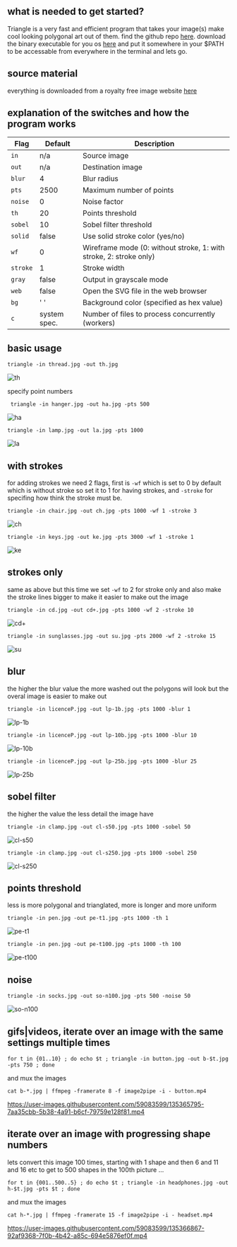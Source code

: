 ## what is needed to get started?
Triangle is a very fast and efficient program that takes your image(s) make cool looking polygonal art out of them. find the github repo 
[here](https://github.com/esimov/triangle).
download the binary executable for you os [here](https://github.com/esimov/triangle/releases) and put it somewhere in your $PATH to be accessable 
from everywhere in the terminal
and lets go.

## source material
everything is downloaded from a royalty free image website [here](https://free-images.com/)

## explanation of the switches and how the program works
| Flag | Default | Description |
| --- | --- | --- |
| `in` | n/a | Source image |
| `out` | n/a | Destination image |
| `blur` | 4 | Blur radius |
| `pts` | 2500 | Maximum number of points |
| `noise` | 0 | Noise factor |
| `th` | 20 | Points threshold |
| `sobel` | 10 | Sobel filter threshold |
| `solid` | false | Use solid stroke color (yes/no) |
| `wf` | 0 | Wireframe mode (0: without stroke, 1: with stroke, 2: stroke only) |
| `stroke` | 1 | Stroke width |
| `gray` | false | Output in grayscale mode |
| `web` | false | Open the SVG file in the web browser |
| `bg` | ' ' | Background color (specified as hex value) |
| `c` | system spec. | Number of files to process concurrently (workers)

## basic usage
```
triangle -in thread.jpg -out th.jpg
```
![th](https://user-images.githubusercontent.com/59083599/135362340-03f17cb5-704b-41ff-9ffc-d755afea491c.jpg)

specify point numbers
```
 triangle -in hanger.jpg -out ha.jpg -pts 500
```
![ha](https://user-images.githubusercontent.com/59083599/135362476-5577a3f0-020b-4060-96ac-84625a939e61.jpg)

```
triangle -in lamp.jpg -out la.jpg -pts 1000
```
![la](https://user-images.githubusercontent.com/59083599/135362572-31506188-c9a6-458e-9627-b8777302a1a2.jpg)

## with strokes
for adding strokes we need 2 flags, first is `-wf` which is set to 0 by default which is without stroke so set it to 1 for having strokes, and `-stroke` for specifing how think the stroke must be.
```
triangle -in chair.jpg -out ch.jpg -pts 1000 -wf 1 -stroke 3
```
![ch](https://user-images.githubusercontent.com/59083599/135362924-e5cd542a-e4e1-4ad4-a0ca-ea21e763aab8.jpg)

```
triangle -in keys.jpg -out ke.jpg -pts 3000 -wf 1 -stroke 1
```
![ke](https://user-images.githubusercontent.com/59083599/135363060-e553049a-31f4-4286-809e-082c1711ce29.jpg)

## strokes only
same as above but this time we set `-wf` to 2 for stroke only and also make the stroke lines bigger to make it easier to make out the image
```
triangle -in cd.jpg -out cd+.jpg -pts 1000 -wf 2 -stroke 10
```
![cd+](https://user-images.githubusercontent.com/59083599/135363494-9fbecb92-cece-4b42-9c54-af8b0b77e10a.jpg)

```
triangle -in sunglasses.jpg -out su.jpg -pts 2000 -wf 2 -stroke 15
```
![su](https://user-images.githubusercontent.com/59083599/135363732-c878a882-b3d0-47d4-88fc-f025cb298e41.jpg)

## blur
the higher the blur value the more washed out the polygons will look but the overal image is easier to make out
```
triangle -in licenceP.jpg -out lp-1b.jpg -pts 1000 -blur 1
```
![lp-1b](https://user-images.githubusercontent.com/59083599/135364392-8f6fe809-01d0-4cc1-a449-ad7f7ce19a82.jpg)
```
triangle -in licenceP.jpg -out lp-10b.jpg -pts 1000 -blur 10
```
![lp-10b](https://user-images.githubusercontent.com/59083599/135364460-e779b927-49b4-471c-bbe3-e24141d6f85a.jpg)
```
triangle -in licenceP.jpg -out lp-25b.jpg -pts 1000 -blur 25
```
![lp-25b](https://user-images.githubusercontent.com/59083599/135364469-68c036e4-4ab8-4adc-ba16-9504b4605f53.jpg)

## sobel filter
the higher the value the less detail the image have
```
triangle -in clamp.jpg -out cl-s50.jpg -pts 1000 -sobel 50
```
![cl-s50](https://user-images.githubusercontent.com/59083599/135364805-547eda35-6a79-49f2-8d02-0565e5799ff8.jpg)
```
triangle -in clamp.jpg -out cl-s250.jpg -pts 1000 -sobel 250
```
![cl-s250](https://user-images.githubusercontent.com/59083599/135364821-f2fbe148-c10a-447f-9b35-3188016f4ed2.jpg)

## points threshold
less is more polygonal and trianglated, more is longer and more uniform
```
triangle -in pen.jpg -out pe-t1.jpg -pts 1000 -th 1
```
![pe-t1](https://user-images.githubusercontent.com/59083599/135365066-a0f58ca3-eeaf-4108-ab23-45ae4555b4d9.jpg)
```
triangle -in pen.jpg -out pe-t100.jpg -pts 1000 -th 100
```
![pe-t100](https://user-images.githubusercontent.com/59083599/135365075-e8529674-c8fe-4634-b891-e077909eda7f.jpg)

## noise
```
triangle -in socks.jpg -out so-n100.jpg -pts 500 -noise 50
```
![so-n100](https://user-images.githubusercontent.com/59083599/135365320-77ee675b-a319-4599-96e4-78b77daf8ecc.jpg)

## gifs|videos, iterate over an image with the same settings multiple times
```
for t in {01..10} ; do echo $t ; triangle -in button.jpg -out b-$t.jpg -pts 750 ; done
```
and mux the images
```
cat b-*.jpg | ffmpeg -framerate 8 -f image2pipe -i - button.mp4
```
https://user-images.githubusercontent.com/59083599/135365795-7aa35cbb-5b38-4a91-b6cf-79759e128f81.mp4

## iterate over an image with progressing shape numbers
lets convert this image 100 times, starting with 1 shape and then 6 and 11 and 16 etc to get to 500 shapes in the 100th picture ...
```
for t in {001..500..5} ; do echo $t ; triangle -in headphones.jpg -out h-$t.jpg -pts $t ; done
```
and mux the images
```
cat h-*.jpg | ffmpeg -framerate 15 -f image2pipe -i - headset.mp4
```
https://user-images.githubusercontent.com/59083599/135366867-92af9368-7f0b-4b42-a85c-694e5876ef0f.mp4
